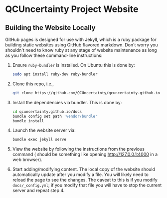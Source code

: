 # QCUncertainty Project Website

## Building the Website Locally

GitHub pages is designed for use with Jekyll, which is a ruby package for
building static websites using GitHub flavored markdown. Don't worry you
shouldn't need to know ruby at any stage of website maintenance as long as you
follow these command-line instructions:

1. Ensure `ruby-bundler` is installed. On Ubuntu this is done by:

   ```.sh
   sudo apt install ruby-dev ruby-bundler
   ```

2. Clone this repo, i.e.,

   ```.sh
   git clone https://github.com/QCUncertainty/qcuncertainty.github.io
   ```

3. Install the dependencies via bundler. This is done by:

   ```.sh
   cd qcuncertainty.github.io/docs
   bundle config set path 'vendor/bundle'
   bundle install
   ```

4. Launch the website server via:

   ```.sh
   bundle exec jekyll serve
   ```

5. View the website by following the instructions from the previous command (
   should be something like opening http://127.0.0.1:4000 in a web browser).

6. Start adding/modifying content. The local copy of the website should
   automatically update after you modify a file. You will likely need to reload
   the page to see the changes. The caveat to this is if you modify
   `docs/_config.yml`; if you modify that file you will have to stop the current
   server and repeat step 4.
